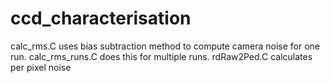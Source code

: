 # ccd_characterisation
calc_rms.C  uses bias subtraction method to compute camera noise for one run. calc_rms_runs.C does this for multiple runs. rdRaw2Ped.C calculates per pixel noise
